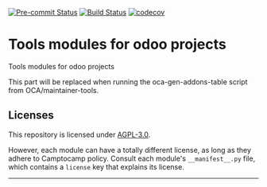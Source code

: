 <!-- /!\ Non OCA Context : Set here the badge of your runbot / runboat instance. -->

[![Pre-commit Status](https://github.com/Camptocamp/odoo-tools/actions/workflows/pre-commit.yml/badge.svg?branch=17.0)](https://github.com/Camptocamp/odoo-tools/actions/workflows/pre-commit.yml?query=branch%3A17.0)
[![Build Status](https://github.com/Camptocamp/odoo-tools/actions/workflows/test.yml/badge.svg?branch=17.0)](https://github.com/Camptocamp/odoo-tools/actions/workflows/test.yml?query=branch%3A17.0)
[![codecov](https://codecov.io/gh/Camptocamp/odoo-tools/branch/17.0/graph/badge.svg)](https://codecov.io/gh/Camptocamp/odoo-tools)

<!-- /!\ Non OCA Context : Set here the badge of your translation instance. -->

<!-- /!\ do not modify above this line -->

# Tools modules for odoo projects

Tools modules for odoo projects

<!-- /!\ do not modify below this line -->

<!-- prettier-ignore-start -->

[//]: # (addons)

This part will be replaced when running the oca-gen-addons-table script from OCA/maintainer-tools.

[//]: # (end addons)

<!-- prettier-ignore-end -->

## Licenses

This repository is licensed under [AGPL-3.0](LICENSE).

However, each module can have a totally different license, as long as they adhere to
Camptocamp policy. Consult each module's `__manifest__.py` file, which contains a
`license` key that explains its license.

---

<!-- /!\ Non OCA Context : Set here the full description of your organization. -->

